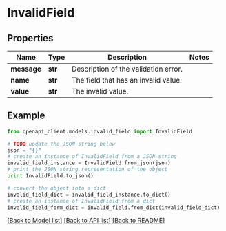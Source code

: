 # InvalidField


## Properties
Name | Type | Description | Notes
------------ | ------------- | ------------- | -------------
**message** | **str** | Description of the validation error. | 
**name** | **str** | The field that has an invalid value. | 
**value** | **str** | The invalid value. | 

## Example

```python
from openapi_client.models.invalid_field import InvalidField

# TODO update the JSON string below
json = "{}"
# create an instance of InvalidField from a JSON string
invalid_field_instance = InvalidField.from_json(json)
# print the JSON string representation of the object
print InvalidField.to_json()

# convert the object into a dict
invalid_field_dict = invalid_field_instance.to_dict()
# create an instance of InvalidField from a dict
invalid_field_form_dict = invalid_field.from_dict(invalid_field_dict)
```
[[Back to Model list]](../README.md#documentation-for-models) [[Back to API list]](../README.md#documentation-for-api-endpoints) [[Back to README]](../README.md)


